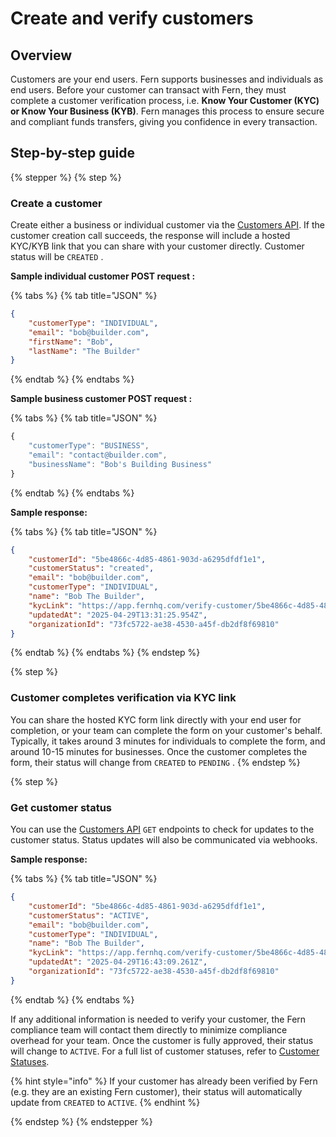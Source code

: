 # Create and verify customers

## Overview

Customers are your end users. Fern supports businesses and individuals as end users. Before your customer can transact with Fern, they must complete a customer verification process, i.e. **Know Your Customer (KYC) or Know Your Business (KYB)**. Fern manages this process to ensure secure and compliant funds transfers, giving you confidence in every transaction.

## Step-by-step guide

{% stepper %}
{% step %}
### Create a customer&#x20;

Create either a business or individual customer via the [Customers API](../../api-reference/customers.md). If the customer creation call succeeds, the response will include a hosted KYC/KYB link that you can share with your customer directly. Customer status will be `CREATED` .

**Sample individual customer POST request :**

{% tabs %}
{% tab title="JSON" %}
```json
{
    "customerType": "INDIVIDUAL",
    "email": "bob@builder.com",
    "firstName": "Bob",
    "lastName": "The Builder"
}
```
{% endtab %}
{% endtabs %}

**Sample business customer POST request :**

{% tabs %}
{% tab title="JSON" %}
```javascript
{
    "customerType": "BUSINESS",
    "email": "contact@builder.com",
    "businessName": "Bob's Building Business"
}
```
{% endtab %}
{% endtabs %}

**Sample response:**

{% tabs %}
{% tab title="JSON" %}
```json
{
    "customerId": "5be4866c-4d85-4861-903d-a6295dfdf1e1",
    "customerStatus": "created",
    "email": "bob@builder.com",
    "customerType": "INDIVIDUAL",
    "name": "Bob The Builder",
    "kycLink": "https://app.fernhq.com/verify-customer/5be4866c-4d85-4861-903d-a6295dfdf1e1",
    "updatedAt": "2025-04-29T13:31:25.954Z",
    "organizationId": "73fc5722-ae38-4530-a45f-db2df8f69810"
}
```
{% endtab %}
{% endtabs %}
{% endstep %}

{% step %}
### Customer completes verification via KYC link

You can share the hosted KYC form link directly with your end user for completion, or your team can complete the form on your customer's behalf. Typically, it takes around 3 minutes for individuals to complete the form, and around 10-15 minutes for businesses. Once the customer completes the form, their status will change from `CREATED` to `PENDING` .
{% endstep %}

{% step %}
### Get customer status

You can use the [Customers API](../../api-reference/customers.md) `GET` endpoints to check for updates to the customer status. Status updates will also be communicated via webhooks.

**Sample response:**

{% tabs %}
{% tab title="JSON" %}
```json
{
    "customerId": "5be4866c-4d85-4861-903d-a6295dfdf1e1",
    "customerStatus": "ACTIVE",
    "email": "bob@builder.com",
    "customerType": "INDIVIDUAL",
    "name": "Bob The Builder",
    "kycLink": "https://app.fernhq.com/verify-customer/5be4866c-4d85-4861-903d-a6295dfdf1e1",
    "updatedAt": "2025-04-29T16:43:09.261Z",
    "organizationId": "73fc5722-ae38-4530-a45f-db2df8f69810"
}
```
{% endtab %}
{% endtabs %}

If any additional information is needed to verify your customer, the Fern compliance team will contact them directly to minimize compliance overhead for your team. Once the customer is fully approved, their status will change to `ACTIVE`. For a full list of customer statuses, refer to [Customer Statuses](additional-details.md#customer-statuses).

{% hint style="info" %}
If your customer has already been verified by Fern (e.g. they are an existing Fern customer), their status will automatically update from `CREATED` to `ACTIVE`.
{% endhint %}


{% endstep %}
{% endstepper %}

